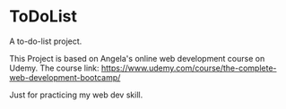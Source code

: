 # ToDoList
A to-do-list project. 


This Project is based on Angela's online web development course on Udemy.
The course link: https://www.udemy.com/course/the-complete-web-development-bootcamp/

Just for practicing my web dev skill.
